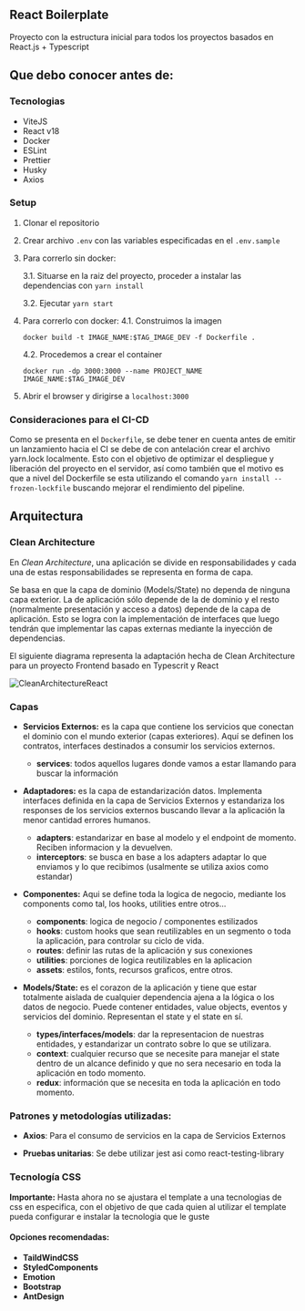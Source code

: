 ## React Boilerplate

Proyecto con la estructura inicial para todos los proyectos basados en React.js + Typescript

## Que debo conocer antes de:

### Tecnologias

- ViteJS
- React v18
- Docker
- ESLint
- Prettier
- Husky
- Axios

### Setup

1. Clonar el repositorio
2. Crear archivo `.env` con las variables especificadas en el `.env.sample` 
3. Para correrlo sin docker:

   3.1. Situarse en la raiz del proyecto, proceder a instalar las dependencias con `yarn install`
   
   3.2. Ejecutar `yarn start`
   
4. Para correrlo con docker:
    4.1. Construimos la imagen 
    ```
    docker build -t IMAGE_NAME:$TAG_IMAGE_DEV -f Dockerfile .
    ```
    4.2. Procedemos a crear el container 
    ```
    docker run -dp 3000:3000 --name PROJECT_NAME IMAGE_NAME:$TAG_IMAGE_DEV
    ```
5. Abrir el browser y dirigirse a `localhost:3000`

### Consideraciones para el CI-CD

Como se presenta en el `Dockerfile`, se debe tener en cuenta antes de emitir un lanzamiento hacia el CI se debe de con antelación crear el archivo yarn.lock localmente. Esto con el objetivo de optimizar el despliegue y liberación del proyecto en el servidor, así como también que el motivo es que a nivel del Dockerfile se esta utilizando el comando `yarn install --frozen-lockfile` buscando mejorar el rendimiento del pipeline. 


## Arquitectura

### Clean Architecture

En *Clean Architecture*, una aplicación se divide en responsabilidades y cada una de estas responsabilidades se representa en forma de capa.

Se basa en que la capa de dominio (Models/State) no dependa de ninguna capa exterior. 
La de aplicación sólo depende de la de dominio y el resto (normalmente presentación y acceso a datos) depende de la capa de aplicación. 
Esto se logra con la implementación de interfaces que luego tendrán que implementar las capas externas mediante la inyección de dependencias.

El siguiente diagrama representa la adaptación hecha de Clean Architecture para un proyecto Frontend basado en Typescrit y React

![CleanArchitectureReact](https://user-images.githubusercontent.com/32858351/173492130-2400f1b6-0262-4214-86c8-2733a5219f57.svg)


### Capas

- **Servicios Externos:** es la capa que contiene los servicios que conectan el dominio con el mundo exterior (capas exteriores). Aquí se definen los contratos, interfaces destinados a consumir los servicios externos.

    - **services**: todos aquellos lugares donde vamos a estar llamando para buscar la información


- **Adaptadores:** es la capa de estandarización datos. Implementa interfaces definida en la capa de Servicios Externos y estandariza los responses de los servicios externos buscando llevar a la aplicación la menor cantidad errores humanos.

    - **adapters**: estandarizar en base al modelo y el endpoint de momento. Reciben informacion y la devuelven.
    - **interceptors**: se busca en base a los adapters adaptar lo que enviamos y lo que recibimos (usalmente se utiliza axios como estandar)


- **Componentes:** Aqui se define toda la logica de negocio, mediante los components como tal, los hooks, utilities entre otros...

    - **components**: logica de negocio / componentes estilizados
    - **hooks**: custom hooks que sean reutilizables en un segmento o toda la aplicación, para controlar su ciclo de vida.
    - **routes**: definir las rutas de la aplicación y sus conexiones
    - **utilities**: porciones de logica reutilizables en la aplicacion
    - **assets**: estilos, fonts, recursos graficos, entre otros.


- **Models/State:** es el corazon de la aplicación y tiene que estar totalmente aislada de cualquier dependencia ajena a la lógica o los datos de negocio. Puede contener entidades, value objects, eventos y servicios del dominio. Representan el state y el state en sí.

    - **types/interfaces/models**: dar la representacion de nuestras entidades, y estandarizar un contrato sobre lo que se utilizara.
    - **context**: cualquier recurso que se necesite para manejar el state dentro de un alcance definido y que no sera necesario en toda la aplicación en todo momento.
    - **redux**: información que se necesita en toda la aplicación en todo momento. 

### Patrones y metodologías utilizadas:


*  **Axios**: Para el consumo de servicios en la capa de Servicios Externos

*  **Pruebas unitarias**: Se debe utilizar jest asi como react-testing-library

### Tecnología CSS

**Importante:** Hasta ahora no se ajustara el template a una tecnologias de css en especifica, con el objetivo de que cada quien al utilizar el template pueda configurar e instalar la tecnologia que le guste

#### Opciones recomendadas:

- **TaildWindCSS** 
- **StyledComponents** 
- **Emotion** 
- **Bootstrap** 
- **AntDesign** 